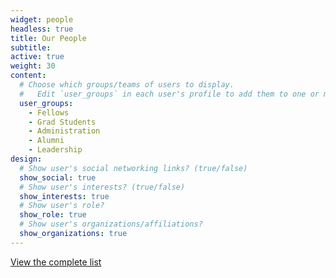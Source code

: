 ```yaml
---
widget: people
headless: true
title: Our People
subtitle:
active: true
weight: 30
content:
  # Choose which groups/teams of users to display.
  #   Edit `user_groups` in each user's profile to add them to one or more of these groups.
  user_groups:
    - Fellows
    - Grad Students
    - Administration
    - Alumni
    - Leadership
design:
  # Show user's social networking links? (true/false)
  show_social: true
  # Show user's interests? (true/false)
  show_interests: true
  # Show user's role?
  show_role: true
  # Show user's organizations/affiliations?
  show_organizations: true
---
```


[View the complete list](/our-people)
